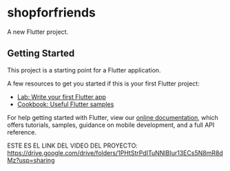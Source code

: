 # shopforfriends

A new Flutter project.

## Getting Started

This project is a starting point for a Flutter application.

A few resources to get you started if this is your first Flutter project:

- [Lab: Write your first Flutter app](https://flutter.dev/docs/get-started/codelab)
- [Cookbook: Useful Flutter samples](https://flutter.dev/docs/cookbook)

For help getting started with Flutter, view our
[online documentation](https://flutter.dev/docs), which offers tutorials,
samples, guidance on mobile development, and a full API reference.

ESTE ES EL LINK DEL VIDEO DEL PROYECTO:
https://drive.google.com/drive/folders/1PHtStrPdITuNNIBIur13ECs5N8mR8dMz?usp=sharing